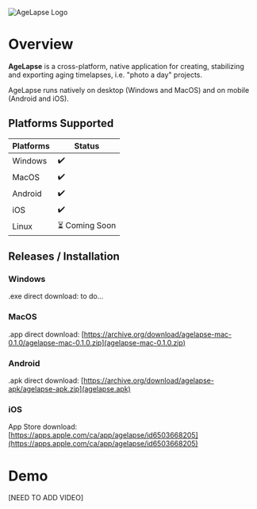 ![AgeLapse Logo](https://i.imgur.com/lfC2Y4y.png)

# Overview

**AgeLapse** is a cross-platform, native application for creating, stabilizing and exporting aging timelapses, i.e. "photo a day" projects.  

AgeLapse runs natively on desktop (Windows and MacOS) and on mobile (Android and iOS).

## Platforms Supported

| Platforms                      | Status         |
|------------------------------|----------------|
| Windows           | ✔️             |
| MacOS        | ✔️             |
| Android     | ✔️             |
| iOS   | ✔️             |
| Linux            | ⏳ Coming Soon |

## Releases / Installation 

### Windows

.exe direct download: to do...

### MacOS

.app direct download: [https://archive.org/download/agelapse-mac-0.1.0/agelapse-mac-0.1.0.zip](agelapse-mac-0.1.0.zip)

### Android

.apk direct download: [https://archive.org/download/agelapse-apk/agelapse-apk.zip](agelapse.apk)

### iOS

App Store download: [https://apps.apple.com/ca/app/agelapse/id6503668205](https://apps.apple.com/ca/app/agelapse/id6503668205)

# Demo

[NEED TO ADD VIDEO]
